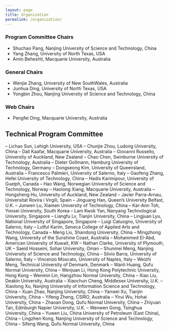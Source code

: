 ```yaml
---
layout: page
title: Organization 
permalink: /organization/
---
```


### **Program Committee Chairs**
- Shuchao Pang, Nanjing University of Science and Technology, China
- Yang Zhang, University of North Texas, USA
- Amin Beheshti, Macquarie University, Australia

### **General Chairs**
- Wenjie Zhang, University of New SouthWales, Australia
- Junhua Ding, University of North Texas, USA
- Yongbin Zhou, Nanjing University of Science and Technology, China

<!-- ### **General Chairs**
- Amin Beheshti, Macquarie University, Australia
- Victor S. Sheng, Texas Tech University, USA  
- Guanfeng Liu, Macquarie University, Australia



### **Program Committee Chairs**
- Jilin Hu, Aalborg University, Denmark
- Xuyun Zhang, Macquarie University, Australia
- Lianyong Qi, China University of Petroleum, China

### **Publicity Chairs**
- Hongsheng Hu, University of Auckland, New Zealand
- Adnan Mahmood, Macquarie University, Australia -->

### **Web Chairs**
- Pengfei Ding, Macquarie University, Australia

<!-- |<font size=5>**General Chairs**</font> <div style="width:180px"> | <div style="width:180px">  |<div style="width:180px">|
|-------------------|-------------------|--------------|
|<img align="center" src="../figures/amin.jpg" height="200"/> |<img align="center" src="../figures/sheng.jpg" height="200"/>|<img align="center" src="../figures/guanfeng.jpg" height="200"/>| 
|**Amin Beheshti** <br>*Professor*<br>*Macquarie University*  |**Victor S. Sheng** <br>*Associate professor*<br>*Texas Tech University* |**Guanfeng Liu** <br>*Senior Lecturer*<br>*Macquarie University* |   


|<font size=5>**Program** <br> **Committee Chairs**</font> <div style="width:180px"> | <div style="width:180px">  |<div style="width:180px">|
|-------------------|-------------------|--------------|
|<img align="center" src="../figures/hu.jpg" height="200"/> |<img align="center" src="../figures/xuyun.jpg" height="200"/>|<img align="center" src="../figures/lianyong.jpg" height="200"/>  | 
|**Jilin Hu** <br>*Associate professor*<br>*Aalborg University*|**Xuyun Zhang**<br>*Senior Lecturer*<br>*Macquarie University*|**Lianyong Qi**<br> *Professor*<br>*China University of Petroleum* |   



|<font size=5>**Publicity Chairs**</font> <div style="width:180px"> | <div style="width:180px">  |<div style="width:180px">|
|-------------------|-------------------|--------------|
|<img align="center" src="../figures/hongsheng.jpg" height="200"/>|<img align="center" src="../figures/adnan.jpg" height="200"/>| | 
|**Hongsheng Hu**<br>*Data61, CSIRO*<br>*University of Auckland* |**Adnan Mahmood**<br>*Macquarie University*||   


|<font size=5>**Web Chairs**</font> <div style="width:180px"> | <div style="width:180px">  |<div style="width:180px">|
|-------------------|-------------------|--------------|
|<img align="center" src="../figures/pengfei.jpg" height="200"/> || | 
|**Pengfei Ding**<br>*Macquarie University* |||    -->


## **Technical Program Committee**
– Lichao Sun, Lehigh University, USA
– Chunjie Zhou, Ludong University, China
– Dali Kaafar, Macquarie University, Australia
– Giovanni Russello, University of Auckland, New Zealand
– Chao Chen, Swinburne University of Technology, Australia
– Dieter Gollmann, Hamburg University of Technology, Germany
– Dongseong Kim, University of Queensland, Australia
– Francesco Palmieri, University of Salerno, Italy
– Gaofeng Zhang, Hefei University of Technology, China
– Hadis Karimipour, University of Guelph, Canada
– Hao Wang, Norwegian University of Science and Technology, Norway
– Haolong Xiang, Macquarie University, Australia
– Hongsheng Hu, University of Auckland, New Zealand
– Javier Parra-Arnau, Universitat Rovira i Virgili, Spain
– Jinguang Han, Queen’s University Belfast, U.K.
– Junwen Lu, Xiamen University of Technology, China
– Kar-Ann Toh, Yonsei University, South Korea
– Lam Kwok Yan, Nanyang Technological University, Singapore
– Liangfu Lv, Tianjin University, China
– Lingjuan Lyu, National University of Singapore, Singapore
– Luigi Catuogno, University of Salerno, Italy
– Lutful Karim, Seneca College of Applied Arts and Technology, Canada
– Meng Liu, Shandong University, China
– Mingzhong Wang, University of the Sunshine Coast, Australia
– Mohammed EI-Abd, American University of Kuwait, KW
– Nathan Clarke, University of Plymouth, UK
– Saeid Hosseini, Sohar University, Oman
– Shunmei Meng, Nanjing University of Science and Technology, China
– Silvio Barra, University of Salerno, Italy
– Vincenzo Moscato, University of Naples, Italy
– Weizhi Meng, Technical University of Denmark, Denmark
– Wanli Huang, Qufu Normal University, China
– Wenjuan Li, Hong Kong Polytechnic University, Hong Kong
– Wenmin Lin, Hangzhou Normal University, China
– Xiao Liu, Deakin University, Australia
– Xiaochun Cheng, Middlesex University, U.K.
– Xiaolong Xu, Nanjing University of Information Science and Technology,
China
– Xuan Zhao, Nanjing University, China
– Yanwei Xu, Tianjin University, China
– Yifeng Zheng, CSIRO, Australia
– Yirui Wu, Hohai University, China
– Zhaoan Dong, Qufu Normal University, China
– Zhiyuan Tan, Edinburgh Napier University, U.K.
– Wenwen Gong, Tsinghua University, China
– Yuwen Liu, China University of Petroleum (East China), China
– Lingzhen Kong, Nanjing University of Science and Technology, China
– Sifeng Wang, Qufu Normal University, China